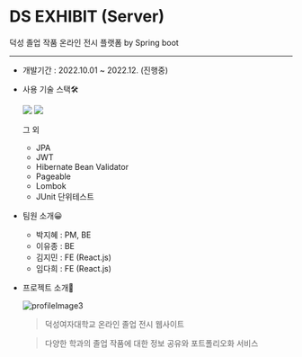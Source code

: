 # DS EXHIBIT (Server)
덕성 졸업 작품 온라인 전시 플랫폼 by Spring boot
***
* 개발기간 : 2022.10.01 ~ 2022.12. (진행중)

* 사용 기술 스택🛠
    
    <img src="https://img.shields.io/badge/Sprig boot-6DB33F?style=flat-square&logo=Spring boot&logoColor=white"> 
    <img src="https://img.shields.io/badge/MySQL-4479A1?style=flat-square&logo=MySQL&logoColor=white">

    그 외 
    - JPA
    - JWT
    - Hibernate Bean Validator
    - Pageable
    - Lombok
    - JUnit 단위테스트

* 팀원 소개😀
    + 박지혜 : PM, BE
    + 이유종 : BE
    + 김지민 : FE (React.js)
    + 임다희 : FE (React.js)

* 프로젝트 소개📝

    ![profileImage3](https://user-images.githubusercontent.com/61150378/202852658-b8c49fb8-cdf5-4ed0-9bd3-ee94449a01b7.png)

    > 덕성여자대학교 온라인 졸업 전시 웹사이트 
    
    > 다양한 학과의 졸업 작품에 대한 정보 공유와 포트폴리오화 서비스




